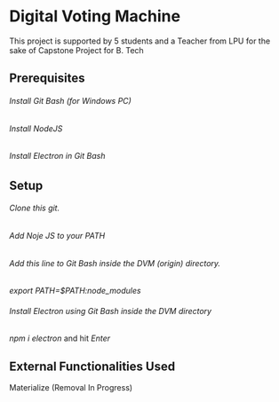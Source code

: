 # Digital Voting Machine
This project is supported by 5 students and a Teacher from LPU for the sake of Capstone Project for B. Tech

## Prerequisites
###### Install Git Bash (for Windows PC)
###### Install NodeJS
###### Install Electron in Git Bash

## Setup
###### Clone this git.

###### Add Noje JS to your PATH
###### Add this line to Git Bash inside the DVM (origin) directory.
<i>export PATH=$PATH:node_modules</i>

###### Install Electron using Git Bash inside the DVM directory 
<i>npm i electron</i>
and hit
<i>Enter</i>

## External Functionalities Used
Materialize (Removal In Progress)
